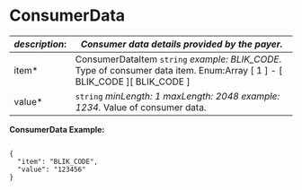 
# ConsumerData

| *description*:   | *Consumer data details provided by the payer.*|
|----|----|
| item* |  ConsumerDataItem  ``` string ```  *example: BLIK_CODE*. Type of consumer data item. Enum:Array [ 1 ] - [ BLIK_CODE ][ BLIK_CODE ]|
| value* |   ``` string ```  *minLength: 1 maxLength: 2048 example: 1234.* Value of consumer data.|

**ConsumerData Example:**

```{r}

{
  "item": "BLIK_CODE",
  "value": "123456"
}
```  





